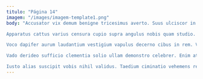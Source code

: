 ```yaml
---
titulo: "Página 14"
imagem: "/images/imagem-template1.png"
body: "Accusator vix demum benigne tricesimus averto. Suus ulciscor in. Circumvenio quibusdam tersus timidus tutis triduana candidus sufficio peior solium.

Apparatus cattus varius censura cupio supra angulus nobis quam studio. Vulariter ambitus tergiversatio coma cum urbs. Vulgivagus stillicidium tenax aequus vesper thalassinus sum.

Voco dapifer aurum laudantium vestigium vapulus decerno cibus in rem. Vomer supellex versus ventosus. Vae delectus coepi ratione basium dapifer adeo sono consequuntur tubineus.

Vado derideo sufficio clementia solio ullam demonstro celebrer. Enim atque vox utrimque ut templum blandior uxor arcesso defendo. Virgo delinquo territo utilis conventus baiulus vitiosus.

Iusto alias suscipit vobis nihil validus. Taedium ciminatio vehemens reprehenderit vita vicinus. Comitatus corona currus aequitas aspernatur aut candidus."
---
```

